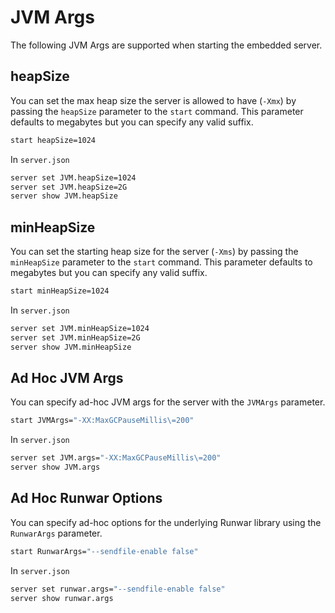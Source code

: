 # JVM Args

The following JVM Args are supported when starting the embedded server.

## heapSize

You can set the max heap size the server is allowed to have \(`-Xmx`\) by passing the `heapSize` parameter to the `start` command. This parameter defaults to megabytes but you can specify any valid suffix.

```bash
start heapSize=1024
```

In `server.json`

```bash
server set JVM.heapSize=1024
server set JVM.heapSize=2G
server show JVM.heapSize
```

## minHeapSize

You can set the starting heap size for the server \(`-Xms`\) by passing the `minHeapSize` parameter to the `start` command. This parameter defaults to megabytes but you can specify any valid suffix.

```bash
start minHeapSize=1024
```

In `server.json`

```bash
server set JVM.minHeapSize=1024
server set JVM.minHeapSize=2G
server show JVM.minHeapSize
```

## Ad Hoc JVM Args

You can specify ad-hoc JVM args for the server with the `JVMArgs` parameter.

```bash
start JVMArgs="-XX:MaxGCPauseMillis\=200"
```

In `server.json`

```bash
server set JVM.args="-XX:MaxGCPauseMillis\=200"
server show JVM.args
```

## Ad Hoc Runwar Options

You can specify ad-hoc options for the underlying Runwar library using the `RunwarArgs` parameter.

```bash
start RunwarArgs="--sendfile-enable false"
```

In `server.json`

```bash
server set runwar.args="--sendfile-enable false"
server show runwar.args
```

